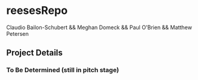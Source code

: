 # reesesRepo
Claudio Bailon-Schubert && Meghan Domeck && Paul O'Brien && Matthew Petersen


## Project Details
### To Be Determined (still in pitch stage)
